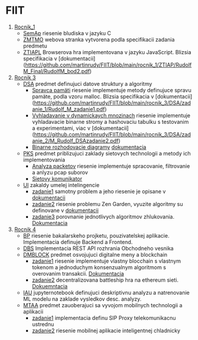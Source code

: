 # FIIT

1. [Rocnik_1](https://github.com/martinrudy/FIIT/tree/main/rocnik_1) 
   - [SemAp](https://github.com/martinrudy/FIIT/tree/main/rocnik_1/SemAp) riesenie bludiska v jazyku C
   - [ZMTMO](https://github.com/martinrudy/FIIT/tree/main/rocnik_1/ZMTMO/RudolfM_Final) webova stranka vytvorena podla specifikacii zadania predmetu
   - [ZTIAPL](https://github.com/martinrudy/FIIT/tree/main/rocnik_1/ZTIAP/RudolfM_Final) Browserova hra implementovana v jazyku JavaScript. Blizsia specifikacia v [dokumentacii] (https://github.com/martinrudy/FIIT/blob/main/rocnik_1/ZTIAP/RudolfM_Final/RudolfM_bod2.pdf)
2. [Rocnik 3](https://github.com/martinrudy/FIIT/tree/main/rocnik_3)
   - [DSA](https://github.com/martinrudy/FIIT/tree/main/rocnik_3/DSA) predmet definujuci datove struktury a algoritmy
     - [Spravca pamäti](https://github.com/martinrudy/FIIT/tree/main/rocnik_3/DSA/zadanie_1) riesenie implementuje metody definujuce spravu pamäte, podla vzoru malloc. Blizsia specifikacia v [dokumentacii] (https://github.com/martinrudy/FIIT/blob/main/rocnik_3/DSA/zadanie_1/Rudolf_M_zadanie1.pdf)
     - [Vyhladavanie v dynamickaych mnozinach](https://github.com/martinrudy/FIIT/tree/main/rocnik_3/DSA/zadanie_2) riesenie implementuje vyhladavacie binarne stromy a hashovaciu tabulku s testovanim a experimentami, viac v [dokumentacii] (https://github.com/martinrudy/FIIT/blob/main/rocnik_3/DSA/zadanie_2/M_Rudolf_DSAzadanie2.pdf)
     - [Binarne rozhodovacie diagramy](https://github.com/martinrudy/FIIT/tree/main/rocnik_3/DSA/zadanie_2) [dokumentacia](https://github.com/martinrudy/FIIT/blob/main/rocnik_3/DSA/zadanie_3/Zadanie3_MartinR.pdf)
   - [PKS](https://github.com/martinrudy/FIIT/tree/main/rocnik_3/PKS) predmet priblizujuci zaklady sietovych technologii a metody ich implementovania 
     - [Analyza packetov](https://github.com/martinrudy/FIIT/tree/main/rocnik_3/PKS/zadanie%201) riesenie implementuje spracovanie, filtrovanie a anlyzu pcap suborov
     - [Sietovy komunikator](https://github.com/martinrudy/FIIT/tree/main/rocnik_3/PKS/zadanie2)
   - [UI](https://github.com/martinrudy/FIIT/tree/main/rocnik_3/UI) zakaldy umelej intelingencie
     - [zadanie1](https://github.com/martinrudy/FIIT/tree/main/rocnik_3/UI/zadanie2_UI_M_Rudolf) samotny problem a jeho riesenie je opisane v [dokumentacii](https://github.com/martinrudy/FIIT/blob/main/rocnik_3/UI/zadanie2_UI_M_Rudolf/Zadanie2_dokument%C3%A1cia_M_Rudolf.pdf)
     - [zadanie2](https://github.com/martinrudy/FIIT/tree/main/rocnik_3/UI/M_Rudolf_zadanie3) riesenie problemu Zen Garden, vyuzite algoritmy su definovane v [dokumentacii](https://github.com/martinrudy/FIIT/blob/main/rocnik_3/UI/M_Rudolf_zadanie3/Dokumenta%CC%81ciaUI_3.pdf)
     - [zadanie3](https://github.com/martinrudy/FIIT/blob/main/rocnik_3/UI/M_Rudolf_zadanie%204/Zadanie4_UI.pdf) porovnanie jednotlivych algoritmov zhlukovania. [Dokumentacia](https://github.com/martinrudy/FIIT/blob/main/rocnik_3/UI/M_Rudolf_zadanie%204/Zadanie4_UI.pdf)
3. [Rocnik 4](https://github.com/martinrudy/FIIT/tree/main/rocnik_4)
   - [BP](https://github.com/martinrudy/FIIT/tree/main/rocnik_4/BP) riesenie bakalarskeho projketu, pouzivatelskej aplikacie. Implementacia definuje Backend a Frontend.
   - [DBS](https://github.com/martinrudy/FIIT/tree/main/rocnik_4/DBS) Implementacia REST API rozhrania Obchodneho vesnika
   - [DMBLOCK](https://github.com/martinrudy/FIIT/tree/main/rocnik_4/DMBLOCK) predmet osvojujuci digitalne meny a blockchain
     - [zadanie1](https://github.com/martinrudy/FIIT/tree/main/rocnik_4/DMBLOCK/Zadanie_1) riesenie implementuje vlastny blocchain s vlastnym tokenom a jednoduchym konsenzualnym algoritmom s overovanim transakcii. [Dokumentacia](https://github.com/martinrudy/FIIT/blob/main/rocnik_4/DMBLOCK/Zadanie_1/Zadanie1_M_Rudolf.pdf)
     - [zadanie2](https://github.com/martinrudy/FIIT/tree/main/rocnik_4/DMBLOCK/zadanie_2) decentralizovana battleship hra na ethereum sieti. [Dokuemntacia](https://github.com/martinrudy/FIIT/blob/main/rocnik_4/DMBLOCK/zadanie_2/Zadanie_2/Zadanie_2_Rudolf_M.pdf)
   - [IAU](https://github.com/martinrudy/FIIT/tree/main/rocnik_4/IAU/Project) jupyternotebook definujuci deskriptivnu analyzu a natrenovanie ML modelu na zaklade vysledkov desc. analyzy.
   - [MTAA](https://github.com/martinrudy/FIIT/tree/main/rocnik_4/MTAA) predmet zauoberajuci sa vyvojom mobilnych technologii a aplikacii
     - [zadanie1](https://github.com/martinrudy/FIIT/tree/main/rocnik_4/MTAA/Zadanie_1/Zadanie1_M_Rudolf) implementacia definu SIP Proxy telekomunikacnu ustrednu
     - [zadanie2](https://github.com/martinrudy/FIIT/tree/main/rocnik_4/MTAA/Zadanie_2) riesenie mobilnej aplikacie inteligentnej chladnicky
